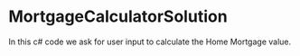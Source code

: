 # MortgageCalculatorSolution
In this c# code we ask for user input to calculate the Home Mortgage value.
